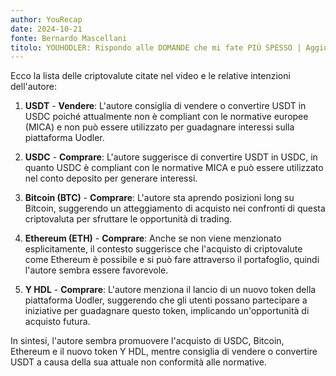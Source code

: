 ```yaml
---
author: YouRecap
date: 2024-10-21
fonte: Bernardo Mascellani
titolo: YOUHODLER: Rispondo alle DOMANDE che mi fate PIÙ SPESSO | Aggiornamento 2024
---
```


Ecco la lista delle criptovalute citate nel video e le relative intenzioni dell'autore:

1. **USDT** - **Vendere**: L'autore consiglia di vendere o convertire USDT in USDC poiché attualmente non è compliant con le normative europee (MICA) e non può essere utilizzato per guadagnare interessi sulla piattaforma Uodler.

2. **USDC** - **Comprare**: L'autore suggerisce di convertire USDT in USDC, in quanto USDC è compliant con le normative MICA e può essere utilizzato nel conto deposito per generare interessi.

3. **Bitcoin (BTC)** - **Comprare**: L'autore sta aprendo posizioni long su Bitcoin, suggerendo un atteggiamento di acquisto nei confronti di questa criptovaluta per sfruttare le opportunità di trading.

4. **Ethereum (ETH)** - **Comprare**: Anche se non viene menzionato esplicitamente, il contesto suggerisce che l'acquisto di criptovalute come Ethereum è possibile e si può fare attraverso il portafoglio, quindi l'autore sembra essere favorevole.

5. **Y HDL** - **Comprare**: L'autore menziona il lancio di un nuovo token della piattaforma Uodler, suggerendo che gli utenti possano partecipare a iniziative per guadagnare questo token, implicando un'opportunità di acquisto futura.

In sintesi, l'autore sembra promuovere l'acquisto di USDC, Bitcoin, Ethereum e il nuovo token Y HDL, mentre consiglia di vendere o convertire USDT a causa della sua attuale non conformità alle normative.

